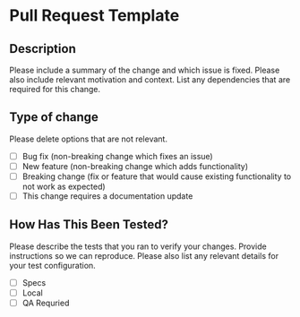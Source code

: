 # Pull Request Template

## Description
Please include a summary of the change and which issue is fixed. Please also include relevant motivation and context. List any dependencies that are required for this change.


## Type of change
Please delete options that are not relevant.

- [ ] Bug fix (non-breaking change which fixes an issue)
- [ ] New feature (non-breaking change which adds functionality)
- [ ] Breaking change (fix or feature that would cause existing functionality to not work as expected)
- [ ] This change requires a documentation update

## How Has This Been Tested?
Please describe the tests that you ran to verify your changes. Provide instructions so we can reproduce. Please also list any relevant details for your test configuration.

- [ ] Specs
- [ ] Local
- [ ] QA Requried
